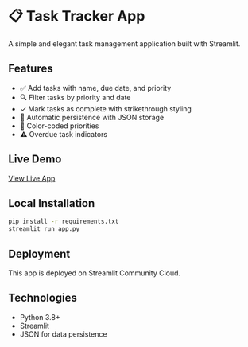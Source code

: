# 📋 Task Tracker App

A simple and elegant task management application built with Streamlit.

## Features

- ✅ Add tasks with name, due date, and priority
- 🔍 Filter tasks by priority and date
- ✓ Mark tasks as complete with strikethrough styling
- 💾 Automatic persistence with JSON storage
- 🎨 Color-coded priorities
- ⚠️ Overdue task indicators

## Live Demo

[View Live App](your-app-url-here)

## Local Installation

```bash
pip install -r requirements.txt
streamlit run app.py
```

## Deployment

This app is deployed on Streamlit Community Cloud.

## Technologies

- Python 3.8+
- Streamlit
- JSON for data persistence
